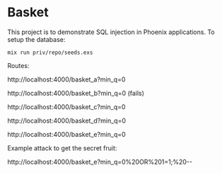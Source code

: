 # Basket

This project is to demonstrate SQL injection in Phoenix applications. To setup the database:

```
mix run priv/repo/seeds.exs
```

Routes:

http://localhost:4000/basket_a?min_q=0

http://localhost:4000/basket_b?min_q=0 (fails)

http://localhost:4000/basket_c?min_q=0

http://localhost:4000/basket_d?min_q=0

http://localhost:4000/basket_e?min_q=0

Example attack to get the secret fruit:

http://localhost:4000/basket_e?min_q=0%20OR%201=1;%20--
